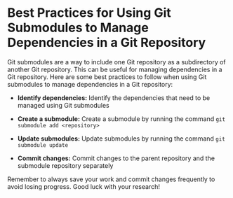 # Best Practices for Using Git Submodules to Manage Dependencies in a Git Repository

Git submodules are a way to include one Git repository as a subdirectory of another Git repository. This can be useful for managing dependencies in a Git repository. Here are some best practices to follow when using Git submodules to manage dependencies in a Git repository:

- **Identify dependencies:** Identify the dependencies that need to be managed using Git submodules

- **Create a submodule:** Create a submodule by running the command `git submodule add <repository>`

- **Update submodules:** Update submodules by running the command `git submodule update`

- **Commit changes:** Commit changes to the parent repository and the submodule repository separately

Remember to always save your work and commit changes frequently to avoid losing progress. Good luck with your research!